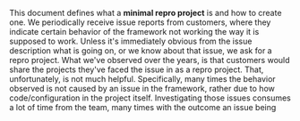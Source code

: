 This document defines what a **minimal repro project** is and how to create one.
We periodically receive issue reports from customers, where they indicate certain behavior of the framework not working the way it is supposed to work.
Unless it's immediately obvious from the issue description what is going on, or we know about that issue, we ask for a repro project.
What we've observed over the years, is that customers would share the projects they've faced the issue in as a repro project. That, unfortunately, is not much helpful.
Specifically, many times the behavior observed is not caused by an issue in the framework, rather due to how code/configuration in the project itself. Investigating those issues consumes a lot of time from the team, many times with the outcome an issue being 
